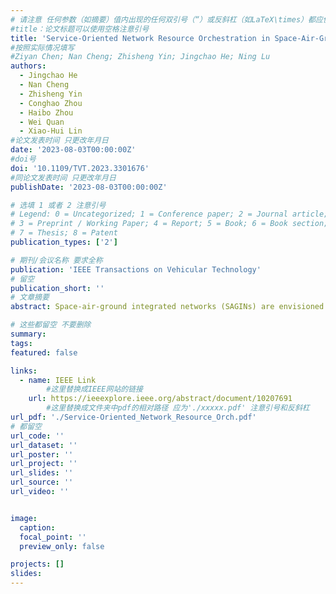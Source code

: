 ```yaml
---
# 请注意 任何参数（如摘要）值内出现的任何双引号（“）或反斜杠（如LaTeX\times）都应使用反斜杠（\）进行转义。例如，符号“和LaTeX text\times分别变为\”和\\times。有关详细信息，请参阅YAML或TOML文档。
#title：论文标题可以使用空格注意引号
title: 'Service-Oriented Network Resource Orchestration in Space-Air-Ground Integrated Network'
#按照实际情况填写
#Ziyan Chen; Nan Cheng; Zhisheng Yin; Jingchao He; Ning Lu
authors:
  - Jingchao He
  - Nan Cheng
  - Zhisheng Yin
  - Conghao Zhou
  - Haibo Zhou
  - Wei Quan
  - Xiao-Hui Lin
#论文发表时间 只更改年月日
date: '2023-08-03T00:00:00Z'
#doi号
doi: '10.1109/TVT.2023.3301676'
#同论文发表时间 只更改年月日
publishDate: '2023-08-03T00:00:00Z'

# 选填 1 或者 2 注意引号
# Legend: 0 = Uncategorized; 1 = Conference paper; 2 = Journal article;
# 3 = Preprint / Working Paper; 4 = Report; 5 = Book; 6 = Book section;
# 7 = Thesis; 8 = Patent
publication_types: ['2']

# 期刊/会议名称 要求全称
publication: 'IEEE Transactions on Vehicular Technology'
# 留空
publication_short: ''
# 文章摘要
abstract: Space-air-ground integrated networks (SAGINs) are envisioned to provide seamless coverage and enhanced flexibility compared with traditional terrestrial mobile networks, which has attracted much attention from both industry and academia. However, orchestrating heterogeneous resources in such a large-scale and dynamic network is challenging, especially encountering diverse services with multi-dimensional requirements. In this paper, we first propose a software-defined networking (SDN) and network function virtualization (NFV)-based reconfigurable SAGIN architecture for constructing service function chains (SFCs). Based on that, we investigate the SFC orchestration and wireless resource management where the virtual link rate adaption between each virtual network function (VNF) is introduced to improve the network resource utilization. Considering the limited physical resource and the heterogeneity in SAGINs, we jointly formulate the VNF embedding, virtual link rate adaption, and wireless resource allocation as a mixed-integer nonlinear programming (MINLP) problem to maximize the network profit. Due to the NP-hardness of the problem, we first transform the problem into a continuous optimization problem by successive convex approximation. By introducing an additional penalty into the objective function, an iterative alternation algorithm is proposed to find a near-optimal solution of the transformed problem. Extensive simulation results show that our proposed approach outperforms the benchmarks in average network revenue, successfully serving probability, and resource consumption.

# 这些都留空 不要删除
summary:  
tags:
featured: false

links:
  - name: IEEE Link
        #这里替换成IEEE网站的链接
    url: https://ieeexplore.ieee.org/abstract/document/10207691
        #这里替换成文件夹中pdf的相对路径 应为'./xxxxx.pdf' 注意引号和反斜杠
url_pdf: './Service-Oriented_Network_Resource_Orch.pdf'
# 都留空
url_code: ''
url_dataset: ''
url_poster: ''
url_project: ''
url_slides: ''
url_source: ''
url_video: ''


image:
  caption: 
  focal_point: ''
  preview_only: false

projects: []
slides:
---
```

